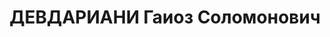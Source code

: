 ---
title: ДЕВДАРИАНИ Гаиоз Соломонович
description: "2.10(15.10).1901 родился в \n  1937 умер в \n  1918 член РКП(б) \n \
  \ Послужной список  \n   секретарь ЦК ЛКСМ Грузии \n  09.1930 - 1931 народный комиссар\
  \ просвещения ССР Грузия \n  22.09 - 20.11.1930 кандидат в члены Бюро ЦК КП(б) Грузии\
  \ \n  20.11.1930 - 15.02.1931 член Секретариата ЦК КП(б) Грузии \n  20.11.1930 -\
  \ 14.11.1931 член Бюро ЦК КП(б) Грузии \n  15.02 - 13.10.1931 3-й секретарь ЦК КП(б)\
  \ Грузии \n  13.10 - 14.11.1931 2-й секретарь ЦК КП(б) Грузии"
---